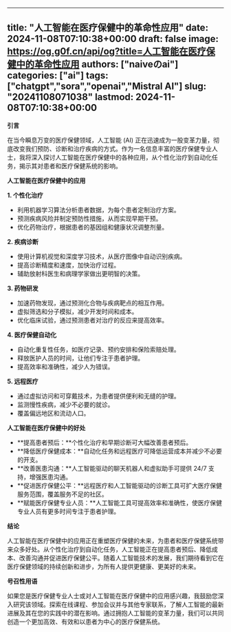 
---
title: "人工智能在医疗保健中的革命性应用"
date: 2024-11-08T07:10:38+00:00
draft: false
image: https://og.g0f.cn/api/og?title=人工智能在医疗保健中的革命性应用
authors: ["naiveのai"]
categories: ["ai"]
tags: ["chatgpt","sora","openai","Mistral AI"]
slug: "20241108071038"
lastmod: 2024-11-08T07:10:38+00:00
---
**引言**

在当今瞬息万变的医疗保健领域，人工智能 (AI) 正在迅速成为一股变革力量，彻底改变我们预防、诊断和治疗疾病的方式。作为一名信息丰富的医疗保健专业人士，我将深入探讨人工智能在医疗保健中的各种应用，从个性化治疗到自动化任务，揭示其对患者和医疗保健系统的影响。

**人工智能在医疗保健中的应用**

**1. 个性化治疗**

* 利用机器学习算法分析患者数据，为每个患者定制治疗方案。
* 预测疾病风险并制定预防性措施，从而实现早期干预。
* 优化药物治疗，根据患者的基因组和健康状况调整剂量。

**2. 疾病诊断**

* 使用计算机视觉和深度学习技术，从医疗图像中自动识别疾病。
* 提高诊断精度和速度，加快治疗过程。
* 辅助放射科医生和病理学家做出更明智的决策。

**3. 药物研发**

* 加速药物发现，通过预测化合物与疾病靶点的相互作用。
* 虚拟筛选和分子模拟，减少开发时间和成本。
* 优化临床试验，通过预测患者对治疗的反应来提高效率。

**4. 医疗保健自动化**

* 自动化重复性任务，如医疗记录、预约安排和保险索赔处理。
* 释放医护人员的时间，让他们专注于患者护理。
* 提高效率和准确性，减少人为错误。

**5. 远程医疗**

* 通过虚拟访问和可穿戴技术，为患者提供便利和无缝的护理。
* 监测慢性疾病，减少不必要的就诊。
* 覆盖偏远地区和流动人口。

**人工智能在医疗保健中的好处**

* **提高患者预后：**个性化治疗和早期诊断可大幅改善患者预后。
* **降低医疗保健成本：**自动化任务和远程医疗可降低运营成本并减少不必要的开支。
* **改善医患沟通：**人工智能驱动的聊天机器人和虚拟助手可提供 24/7 支持，增强医患沟通。
* **促进医疗保健公平：**远程医疗和人工智能驱动的诊断工具可扩大医疗保健服务范围，覆盖服务不足的社区。
* **赋能医疗保健专业人员：**人工智能工具可提高效率和准确性，使医疗保健专业人员有更多时间专注于患者护理。

**结论**

人工智能在医疗保健中的应用正在重塑医疗保健的未来，为患者和医疗保健系统带来众多好处。从个性化治疗到自动化任务，人工智能正在提高患者预后、降低成本、改善沟通并促进医疗保健公平。随着人工智能技术的发展，我们期待看到它在医疗保健领域的持续创新和进步，为所有人提供更健康、更美好的未来。

**号召性用语**

如果您是医疗保健专业人士或对人工智能在医疗保健中的应用感兴趣，我鼓励您深入研究该领域。探索在线课程、参加会议并与其他专家联系，了解人工智能的最新进展及其在您的实践中的潜在影响。通过拥抱人工智能的变革力量，我们可以共同创造一个更加高效、有效和以患者为中心的医疗保健系统。